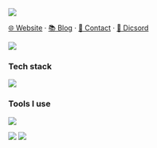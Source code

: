<!-- 
[![Typing SVG](https://readme-typing-svg.demolab.com?font=Fira+Code&weight=600&size=24&pause=1000&color=5086A1FF&center=true&vCenter=true&random=false&width=280&lines=Hi%2CI'm+pengzhanbo%F0%9F%91%8B)](https://git.io/typing-svg)
-->

<!--
<picture>
  <img src="https://readme-typing-svg.demolab.com?font=Fira+Code&weight=600&size=24&pause=1000&color=5086A1FF&center=true&vCenter=true&random=false&width=280&lines=Hi%2CI'm+pengzhanbo%F0%9F%91%8B">
</picture>
-->
<picture>
  <img src="https://capsule-render.vercel.app/api?type=waving&height=220&color=gradient&text=Hi,%20I'm%20pengzhanbo&reversal=true&textBg=false&fontSize=64&fontAlignY=30&desc=TypeScript%20enthusiast,%20Node.js%20user,%20Rust%20and%20Harmony%20beginner&descSize=16&descAlignY=50&descAlign=55">
</picture>

<!-- TypeScript enthusiast, Node.js user, Rust & Harmony beginner -->

[🌐 Website](https://pengzhanbo.cn) · [📚 Blog](https://pengzhanbo.cn/blog/) · [📇 Contact](mailto:q942450674@outlook.com) · [💬 Dicsord](https://discord.gg/UJGcxJ9jnj)

<picture>
  <source
    srcset="https://api.pengzhanbo.cn/github/views/pengzhanbo?theme=dark"
    media="(prefers-color-scheme: dark)"
  />
  <img src="https://api.pengzhanbo.cn/github/views/pengzhanbo" />
</picture>

### Tech stack

<picture><img src="https://skillicons.dev/icons?i=ts,nodejs,deno,react,vue,solidjs,astro,windicss,nextjs,nuxtjs,nestjs,electron,tauri,rust"></picture>

### Tools I use

<picture><img src="https://skillicons.dev/icons?i=vscode,webpack,vite,rollup,gulp,git,githubactions,vercel,netlify,jenkins,pnpm"></picture>

<picture>
  <source
    srcset="https://github-readme-stats.vercel.app/api?username=pengzhanbo&show_icons=true&hide_border=true&line_height=24&theme=dark&t=1"
    media="(prefers-color-scheme: dark)"
  />
  <img src="https://github-readme-stats.vercel.app/api?username=pengzhanbo&show_icons=true&hide_border=true&line_height=24&t=1" />
</picture>
<picture>
  <source
    srcset="https://github-readme-stats.vercel.app/api/top-langs/?username=pengzhanbo&layout=compact&hide_border=true&langs_count=8&theme=dark"
    media="(prefers-color-scheme: dark)"
  />
  <img src="https://github-readme-stats.vercel.app/api/top-langs/?username=pengzhanbo&layout=compact&hide_border=true&langs_count=8" />
</picture>

<!--
<picture>
  <source
    srcset="https://github-profile-trophy.vercel.app/?username=pengzhanbo&margin-w=8&margin-h=8&column=7&row=1&no-frame=true&theme=algolia"
    media="(prefers-color-scheme: dark)"
  />
  <img src="https://github-profile-trophy.vercel.app/?username=pengzhanbo&margin-w=8&margin-h=8&column=7&row=1&no-frame=true&theme=light" />
</picture>
-->
